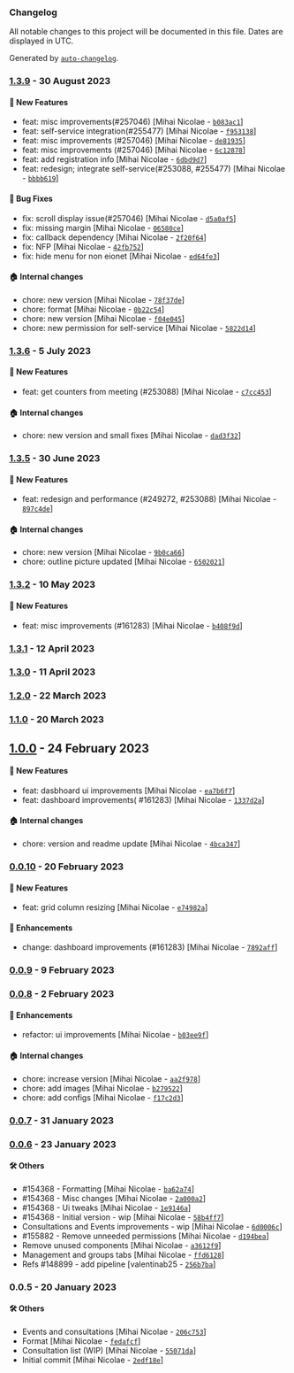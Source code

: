 ### Changelog

All notable changes to this project will be documented in this file. Dates are displayed in UTC.

Generated by [`auto-changelog`](https://github.com/CookPete/auto-changelog).

### [1.3.9](https://github.com/eea/eionet2-dashboard/compare/1.3.6...1.3.9) - 30 August 2023

#### :rocket: New Features

- feat: misc improvements(#257046) [Mihai Nicolae - [`b083ac1`](https://github.com/eea/eionet2-dashboard/commit/b083ac136bf68f2eb3e3abb468af305a9acc4348)]
- feat: self-service integration(#255477) [Mihai Nicolae - [`f953138`](https://github.com/eea/eionet2-dashboard/commit/f953138196ee513c116788121bef6372c737623b)]
- feat: misc improvements (#257046) [Mihai Nicolae - [`de81935`](https://github.com/eea/eionet2-dashboard/commit/de81935b60bfe11890eff0dfb41cba49a3d2d105)]
- feat: misc improvements (#257046) [Mihai Nicolae - [`6c12878`](https://github.com/eea/eionet2-dashboard/commit/6c128780b9f5eea04482ebe5d515ea678d8db872)]
- feat: add registration info [Mihai Nicolae - [`6dbd9d7`](https://github.com/eea/eionet2-dashboard/commit/6dbd9d7c3f04fa7b6649daff4c06af1d6f09e4dc)]
- feat: redesign; integrate self-service(#253088, #255477) [Mihai Nicolae - [`bbbb619`](https://github.com/eea/eionet2-dashboard/commit/bbbb619984c43f9867a77968a3523f2b50a1dc68)]

#### :bug: Bug Fixes

- fix: scroll display issue(#257046) [Mihai Nicolae - [`d5a0af5`](https://github.com/eea/eionet2-dashboard/commit/d5a0af59f6930087ced0ccbff8f23643cdd64967)]
- fix: missing margin [Mihai Nicolae - [`06580ce`](https://github.com/eea/eionet2-dashboard/commit/06580ce31c5a5373bba7934512b3b0c756a90311)]
- fix: callback dependency [Mihai Nicolae - [`2f20f64`](https://github.com/eea/eionet2-dashboard/commit/2f20f64cbb78050ccc08784f806718c764c50373)]
- fix: NFP [Mihai Nicolae - [`42fb752`](https://github.com/eea/eionet2-dashboard/commit/42fb75243aff21032c9cc3035ac48593a09713f5)]
- fix: hide menu for non eionet [Mihai Nicolae - [`ed64fe3`](https://github.com/eea/eionet2-dashboard/commit/ed64fe3acabac4fc3f3623faced77800c04d0c02)]

#### :house: Internal changes

- chore: new version [Mihai Nicolae - [`78f37de`](https://github.com/eea/eionet2-dashboard/commit/78f37de02b12ddfb718827039c2ad49d62df4ef6)]
- chore: format [Mihai Nicolae - [`0b22c54`](https://github.com/eea/eionet2-dashboard/commit/0b22c54f34e49a198f3cde268b55cf2d588da241)]
- chore: new version [Mihai Nicolae - [`f04e045`](https://github.com/eea/eionet2-dashboard/commit/f04e04576a0a3a3be4f8f16c87c664fa6c6bff76)]
- chore: new permission for self-service [Mihai Nicolae - [`5822d14`](https://github.com/eea/eionet2-dashboard/commit/5822d14cc3e7bce002f4cda4c364893c64145496)]

### [1.3.6](https://github.com/eea/eionet2-dashboard/compare/1.3.5...1.3.6) - 5 July 2023

#### :rocket: New Features

- feat: get counters from meeting (#253088) [Mihai Nicolae - [`c7cc453`](https://github.com/eea/eionet2-dashboard/commit/c7cc4532711c8269c95a2665a2141f75d9060e42)]

#### :house: Internal changes

- chore: new version and small fixes [Mihai Nicolae - [`dad3f32`](https://github.com/eea/eionet2-dashboard/commit/dad3f32a73cd002095aa79cd315e483df016faad)]

### [1.3.5](https://github.com/eea/eionet2-dashboard/compare/1.3.2...1.3.5) - 30 June 2023

#### :rocket: New Features

- feat: redesign and performance (#249272, #253088) [Mihai Nicolae - [`897c4de`](https://github.com/eea/eionet2-dashboard/commit/897c4de44bf8e4ab11da9ee46842b145f2f9c157)]

#### :house: Internal changes

- chore: new version [Mihai Nicolae - [`9b0ca66`](https://github.com/eea/eionet2-dashboard/commit/9b0ca667fe382ce8654eb485e325b7bf3c45322b)]
- chore: outline picture updated [Mihai Nicolae - [`6502021`](https://github.com/eea/eionet2-dashboard/commit/6502021f286d6ceda674b27748903fe5e2aba90d)]

### [1.3.2](https://github.com/eea/eionet2-dashboard/compare/1.3.1...1.3.2) - 10 May 2023

#### :rocket: New Features

- feat: misc improvements (#161283) [Mihai Nicolae - [`b408f9d`](https://github.com/eea/eionet2-dashboard/commit/b408f9d67d07e316a26a2a03744679ed82073f1a)]

### [1.3.1](https://github.com/eea/eionet2-dashboard/compare/1.3.0...1.3.1) - 12 April 2023

### [1.3.0](https://github.com/eea/eionet2-dashboard/compare/1.2.0...1.3.0) - 11 April 2023

### [1.2.0](https://github.com/eea/eionet2-dashboard/compare/1.1.0...1.2.0) - 22 March 2023

### [1.1.0](https://github.com/eea/eionet2-dashboard/compare/1.0.0...1.1.0) - 20 March 2023

## [1.0.0](https://github.com/eea/eionet2-dashboard/compare/0.0.10...1.0.0) - 24 February 2023

#### :rocket: New Features

- feat: dasbhoard ui improvements [Mihai Nicolae - [`ea7b6f7`](https://github.com/eea/eionet2-dashboard/commit/ea7b6f7a6dbd6e80739bc5573ce238cee44cb2d9)]
- feat: dashboard improvements( #161283) [Mihai Nicolae - [`1337d2a`](https://github.com/eea/eionet2-dashboard/commit/1337d2a8288ac04b049972a313f0ec50f8241d2f)]

#### :house: Internal changes

- chore: version and readme update [Mihai Nicolae - [`4bca347`](https://github.com/eea/eionet2-dashboard/commit/4bca34768d0bb56b936b094d38e0786feaaf898b)]

### [0.0.10](https://github.com/eea/eionet2-dashboard/compare/0.0.9...0.0.10) - 20 February 2023

#### :rocket: New Features

- feat: grid column resizing [Mihai Nicolae - [`e74982a`](https://github.com/eea/eionet2-dashboard/commit/e74982afa4b2d8a1b92fe04808d81d380201ae65)]

#### :nail_care: Enhancements

- change: dashboard improvements (#161283) [Mihai Nicolae - [`7892aff`](https://github.com/eea/eionet2-dashboard/commit/7892affe18e4f6c510d042d3f7434866267196a0)]

### [0.0.9](https://github.com/eea/eionet2-dashboard/compare/0.0.8...0.0.9) - 9 February 2023

### [0.0.8](https://github.com/eea/eionet2-dashboard/compare/0.0.7...0.0.8) - 2 February 2023

#### :nail_care: Enhancements

- refactor: ui improvements [Mihai Nicolae - [`b03ee9f`](https://github.com/eea/eionet2-dashboard/commit/b03ee9fdf678e9e3fd9ffc7b84090d4a252c7b53)]

#### :house: Internal changes

- chore: increase version [Mihai Nicolae - [`aa2f978`](https://github.com/eea/eionet2-dashboard/commit/aa2f978bf4abeaf2bd1286fa21c1fe5e6a9c50b1)]
- chore: add images [Mihai Nicolae - [`b279522`](https://github.com/eea/eionet2-dashboard/commit/b279522e581e1653697ea7c483252e432bcc06ac)]
- chore: add configs [Mihai Nicolae - [`f17c2d3`](https://github.com/eea/eionet2-dashboard/commit/f17c2d3a0048aa310a54d304b315a4d843c29410)]

### [0.0.7](https://github.com/eea/eionet2-dashboard/compare/0.0.6...0.0.7) - 31 January 2023

### [0.0.6](https://github.com/eea/eionet2-dashboard/compare/0.0.5...0.0.6) - 23 January 2023

#### :hammer_and_wrench: Others

- #154368 - Formatting [Mihai Nicolae - [`ba62a74`](https://github.com/eea/eionet2-dashboard/commit/ba62a74d34655d8b86d429bd6f4b72bc484c46fd)]
- #154368 - Misc changes [Mihai Nicolae - [`2a000a2`](https://github.com/eea/eionet2-dashboard/commit/2a000a28290749bc5286aeff5f6aecbf2ee7a584)]
- #154368 - Ui tweaks [Mihai Nicolae - [`1e9146a`](https://github.com/eea/eionet2-dashboard/commit/1e9146a88c385d77455799fcf06abaed5f71857e)]
- #154368 - Initial version - wip [Mihai Nicolae - [`58b4ff7`](https://github.com/eea/eionet2-dashboard/commit/58b4ff7b37088152beb41bae07dda83d6d13669c)]
- Consultations and Events improvements - wip [Mihai Nicolae - [`6d0006c`](https://github.com/eea/eionet2-dashboard/commit/6d0006c78b5eb0da45be7cf6c529af390295de31)]
- #155882 - Remove unneeded permissions [Mihai Nicolae - [`d194bea`](https://github.com/eea/eionet2-dashboard/commit/d194bea1c270b5239179f16e868896a43fa67c16)]
- Remove unused components [Mihai Nicolae - [`a3612f9`](https://github.com/eea/eionet2-dashboard/commit/a3612f9df82ca7fece1225fe0e4f83f5d8b097d2)]
- Management and groups tabs [Mihai Nicolae - [`ffd6128`](https://github.com/eea/eionet2-dashboard/commit/ffd612815e76b88bbb986e93331cf729476c8655)]
- Refs #148899 - add pipeline [valentinab25 - [`256b7ba`](https://github.com/eea/eionet2-dashboard/commit/256b7bae97781262e3be087d778545ee4d19dc1b)]
### 0.0.5 - 20 January 2023

#### :hammer_and_wrench: Others

- Events and consultations [Mihai Nicolae - [`206c753`](https://github.com/eea/eionet2-dashboard/commit/206c753fa65a40fbd12b559eb04871abdf62c223)]
- Format [Mihai Nicolae - [`fedafcf`](https://github.com/eea/eionet2-dashboard/commit/fedafcf02f73b9ac174488220f1dbcf005f6648e)]
- Consultation list (WIP) [Mihai Nicolae - [`55071da`](https://github.com/eea/eionet2-dashboard/commit/55071dacb48f9c06262358237f5ef9a937589635)]
- Initial commit [Mihai Nicolae - [`2edf18e`](https://github.com/eea/eionet2-dashboard/commit/2edf18e4319bd279234387d20e4f0a74dbb01b39)]
